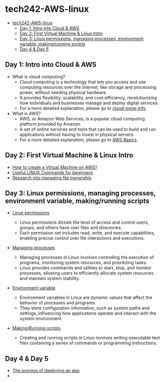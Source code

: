 # tech242-AWS-linux

- [tech242-AWS-linux](#tech242-aws-linux)
  - [Day 1: Intro into Cloud \& AWS](#day-1-intro-into-cloud--aws)
  - [Day 2: First Virtual Machine \& Linux Intro](#day-2-first-virtual-machine--linux-intro)
  - [Day 3: Linux permissions, managing processes, environment variable, making/running scripts](#day-3-linux-permissions-managing-processes-environment-variable-makingrunning-scripts)
  - [Day 4 \& Day 5](#day-4--day-5)


## Day 1: Intro into Cloud & AWS

- What is cloud computing?
     - Cloud computing is a technology that lets you access and use computing resources over the internet, like storage and processing power, without needing physical hardware. 
     - It provides flexibility, scalability, and cost-efficiency, revolutionizing how individuals and businesses manage and deploy digital services.
     - For a more detailed explanation, please go to [cloud-more-info](Day1-resources/cloud-more-info.md)
- What is AWS?
     - AWS, or Amazon Web Services, is a popular cloud computing platform provided by Amazon. 
     - A set of online services and tools that can be used to build and run applications without having to invest in physical servers.
     - For a more detailed explanation, please go to [AWS Basics](Day1-resources/aws-basics.md)

## Day 2: First Virtual Machine & Linux Intro

- [How to create a Virtual Machine on AWS?](Day2-resources.md/create-vm.md)
- [Useful LINUX Commands for beginners](Day2-resources.md/LINUXcommands.md)
- [Research into managing file ownership](Day2-resources.md/file-ownership.md)

## Day 3: Linux permissions, managing processes, environment variable, making/running scripts

- [Linux permissions](Day3-resources/Research_permissions)
    - Linux permissions dictate the level of access and control users, groups, and others have over files and directories. 
    - Each permission set includes read, write, and execute capabilities, enabling precise control over file interactions and executions.


- [Managing processes](Day3-resources/Processes.md)
    - Managing processes in Linux involves controlling the execution of programs, monitoring system resources, and prioritizing tasks. 
    - Linux provides commands and utilities to start, stop, and monitor processes, allowing users to efficiently allocate system resources and maintain system stability.

- [Environment variable](Day3-resources/Environment_Variables.md)
    - Environment variables in Linux are dynamic values that affect the behavior of processes and programs. 
    - They store configuration information, such as system paths and settings, influencing how applications operate and interact with the system environment.

- [Making/Running scripts](Day3-resources/Creating_RunningScript.md)
    - Creating and running scripts in Linux involves writing executable text files containing a series of commands or programming instructions. 

## Day 4 & Day 5
- [The process of deploying an app](<Day 5/process_of_deploying_app.md>)
- 
